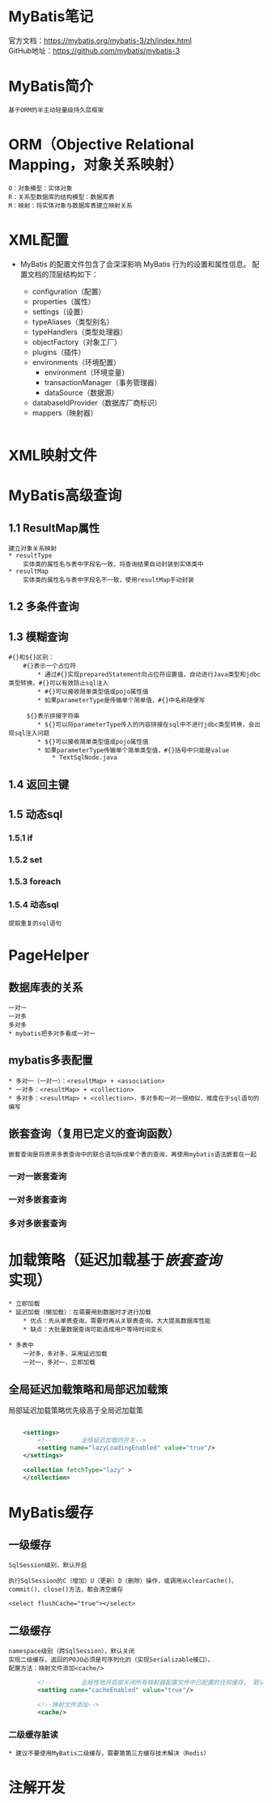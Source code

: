 # MyBatis笔记

官方文档：https://mybatis.org/mybatis-3/zh/index.html  
GitHub地址：https://github.com/mybatis/mybatis-3

# MyBatis简介
    基于ORM的半主动轻量级持久层框架
    
# ORM（Objective Relational Mapping，对象关系映射）
    O：对象模型：实体对象
    R：关系型数据库的结构模型：数据库表
    M：映射：将实体对象与数据库表建立映射关系
    
    
# XML配置

* MyBatis 的配置文件包含了会深深影响 MyBatis 行为的设置和属性信息。 配置文档的顶层结构如下：
    
    * configuration（配置）
    * properties（属性）
    * settings（设置）
    * typeAliases（类型别名）
    * typeHandlers（类型处理器）
    * objectFactory（对象工厂）
    * plugins（插件）
    * environments（环境配置）
        * environment（环境变量）
        * transactionManager（事务管理器）
        * dataSource（数据源）
    * databaseIdProvider（数据库厂商标识）
    * mappers（映射器）

```xml

```

# XML映射文件

# MyBatis高级查询

## 1.1 ResultMap属性
    建立对象关系映射
    * resultType
        实体类的属性名与表中字段名一致，将查询结果自动封装到实体类中
    * resultMap
        实体类的属性名与表中字段名不一致，使用resultMap手动封装

## 1.2 多条件查询

## 1.3 模糊查询
    #{}和${}区别：
        #{}表示一个占位符
            * 通过#{}实现preparedStatement向占位符设置值，自动进行Java类型和jdbc类型转换，#{}可以有效防止sql注入
            * #{}可以接收简单类型值或pojo属性值
            * 如果parameterType是传输单个简单值，#{}中名称随便写
         
         ${}表示拼接字符串
            * ${}可以将parameterType传入的内容拼接在sql中不进行jdbc类型转换，会出现sql注入问题
            * ${}可以接收简单类型值或pojo属性值
            * 如果parameterType传输单个简单类型值，#{}括号中只能是value
                * TextSqlNode.java

    
## 1.4 返回主键

## 1.5 动态sql

### 1.5.1 if
### 1.5.2 set
### 1.5.3 foreach
### 1.5.4 动态sql
    提取重复的sql语句
    
    
    
# PageHelper


## 数据库表的关系
    一对一
    一对多
    多对多
    * mybatis把多对多看成一对一

## mybatis多表配置
    * 多对一（一对一）：<resultMap> + <association>
    * 一对多：<resultMap> + <collection>
    * 多对多：<resultMap> + <collection>，多对多和一对一很相似，难度在于sql语句的编写
    
## 嵌套查询（复用已定义的查询函数）
    嵌套查询是将原来多表查询中的联合语句拆成单个表的查询，再使用mybatis语法嵌套在一起

### 一对一嵌套查询
### 一对多嵌套查询
### 多对多嵌套查询


# 加载策略（延迟加载基于*嵌套查询*实现）
    * 立即加载
    * 延迟加载（懒加载）：在需要用到数据时才进行加载
        * 优点：先从单表查询，需要时再从关联表查询，大大提高数据库性能
        * 缺点：大批量数据查询可能造成用户等待时间变长
    
    * 多表中
        一对多，多对多，采用延迟加载
        一对一，多对一，立即加载
    

## 全局延迟加载策略和局部迟加载策
局部延迟加载策略优先级高于全局迟加载策

```xml

    <settings>
        <!--        全局延迟加载的开关-->
        <setting name="lazyLoadingEnabled" value="true"/>
    </settings>                   
```

```xml
    <collection fetchType="lazy" >
    </collection>   
```



# MyBatis缓存

## 一级缓存
    SqlSession级别，默认开启
    
    执行SqlSession的C（增加）U（更新）D（删除）操作，或调用从clearCache()、commit()、close()方法，都会清空缓存
    
    <select flushCache="true"></select>
    
## 二级缓存
    namespace级别（跨SqlSession），默认关闭
    实现二级缓存，返回的POJO必须是可序列化的（实现Serializable接口）。
    配置方法：映射文件添加<cache/>

```xml
        <!--        全局性地开启或关闭所有映射器配置文件中已配置的任何缓存。 默认true-->
        <setting name="cacheEnabled" value="true"/>
```

```xml
        <!--映射文件添加-->
        <cache/>
```
### 二级缓存脏读
    * 建议不要使用MyBatis二级缓存，需要第第三方缓存技术解决（Redis）

# 注解开发